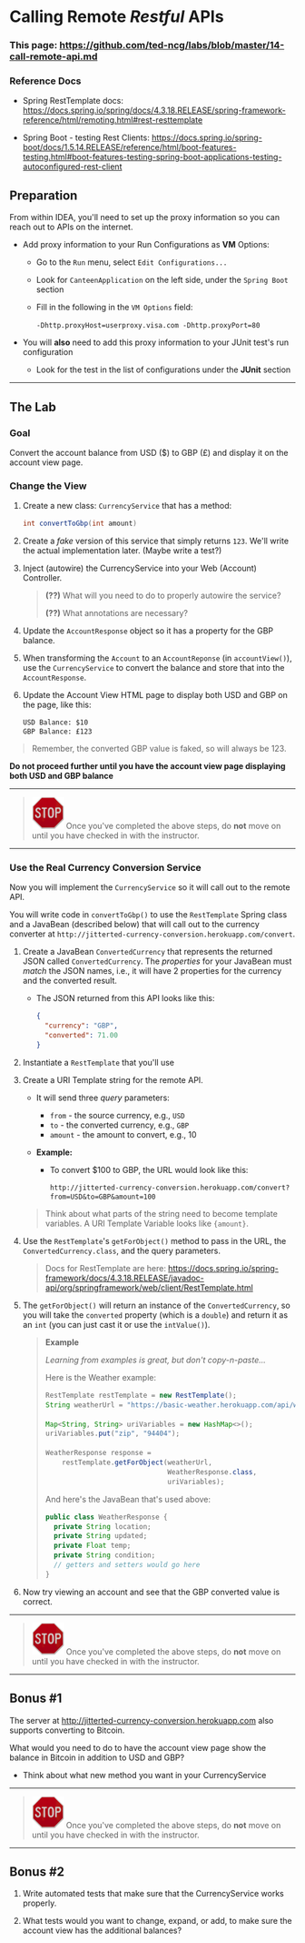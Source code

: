 # Calling Remote *Restful* APIs

### This page: https://github.com/ted-ncg/labs/blob/master/14-call-remote-api.md

### Reference Docs

* Spring RestTemplate docs: https://docs.spring.io/spring/docs/4.3.18.RELEASE/spring-framework-reference/html/remoting.html#rest-resttemplate

* Spring Boot - testing Rest Clients: https://docs.spring.io/spring-boot/docs/1.5.14.RELEASE/reference/html/boot-features-testing.html#boot-features-testing-spring-boot-applications-testing-autoconfigured-rest-client

## Preparation

From within IDEA, you'll need to set up the proxy information so you can reach out to APIs on the internet.

* Add proxy information to your Run Configurations as **VM** Options:

   * Go to the `Run` menu, select `Edit Configurations...`
   * Look for `CanteenApplication` on the left side, under the `Spring Boot` section
   * Fill in the following in the `VM Options` field:

     `-Dhttp.proxyHost=userproxy.visa.com -Dhttp.proxyPort=80`

* You will **also** need to add this proxy information to your JUnit test's run configuration

  * Look for the test in the list of configurations under the **JUnit** section

----

## The Lab

### Goal

Convert the account balance from USD ($) to GBP (£) and display it on the account view page.

### Change the View

1. Create a new class: `CurrencyService` that has a method:

    ```java
    int convertToGbp(int amount)
    ```

1. Create a _fake_ version of this service that simply returns `123`. We'll write the actual implementation later. (Maybe write a test?)

1. Inject (autowire) the CurrencyService into your Web (Account) Controller.

   > **(??)** What will you need to do to properly autowire the service?
   >
   > **(??)** What annotations are necessary?

1. Update the `AccountResponse` object so it has a property for the GBP balance.

1. When transforming the `Account` to an `AccountReponse` (in `accountView()`), use the `CurrencyService` to convert the balance and store that into the `AccountResponse`.

1. Update the Account View HTML page to display both USD and GBP on the page, like this:
     ```
     USD Balance: $10
     GBP Balance: £123
     ```

> Remember, the converted GBP value is faked, so will always be 123.


**Do not proceed further until you have the account view page displaying both USD and GBP balance**

----

> <img src="stop-sign.jpg" width="56" /> Once you've completed the above steps, do **not** move on until you have checked in with the instructor.

----

### Use the Real Currency Conversion Service

Now you will implement the `CurrencyService` so it will call out to the remote API.

You will write code in `convertToGbp()` to use the `RestTemplate` Spring class and a JavaBean (described below) that will call out to the currency converter at `http://jitterted-currency-conversion.herokuapp.com/convert`.

1. Create a JavaBean `ConvertedCurrency` that represents the returned JSON called `ConvertedCurrency`.
   The *properties* for your JavaBean must *match* the JSON names, i.e., it will have 2 properties for the currency and the converted result.
   
   * The JSON returned from this API looks like this:
   
     ```json
     {
       "currency": "GBP",
       "converted": 71.00
     }
     ```

1. Instantiate a `RestTemplate` that you'll use

1. Create a URI Template string for the remote API.

   * It will send three *query* parameters:
       * `from` - the source currency, e.g., `USD`
       * `to` - the converted currency, e.g., `GBP`
       * `amount` - the amount to convert, e.g., 10

   * **Example:**
       * To convert $100 to GBP, the URL would look like this:
         ```
         http://jitterted-currency-conversion.herokuapp.com/convert?from=USD&to=GBP&amount=100
         ```

   > Think about what parts of the string need to become template variables.
   > A URI Template Variable looks like `{amount}`.
   
1. Use the `RestTemplate`'s `getForObject()` method to pass in the URL, the `ConvertedCurrency.class`, and the query parameters.

   > Docs for RestTemplate are here: https://docs.spring.io/spring-framework/docs/4.3.18.RELEASE/javadoc-api/org/springframework/web/client/RestTemplate.html

1. The `getForObject()` will return an instance of the `ConvertedCurrency`, so you will take the `converted` property (which is a `double`) and return it as an `int` (you can just cast it or use the `intValue()`).

   > **Example**
   >
   > _Learning from examples is great, but don't copy-n-paste..._
   >
   > Here is the Weather example:
   >
   > ```java
   > RestTemplate restTemplate = new RestTemplate();
   > String weatherUrl = "https://basic-weather.herokuapp.com/api/weather/{zip}";
   >
   > Map<String, String> uriVariables = new HashMap<>();
   > uriVariables.put("zip", "94404");
   >
   > WeatherResponse response =
   >     restTemplate.getForObject(weatherUrl, 
   >                               WeatherResponse.class,
   >                               uriVariables);
   > ```
   >
   >
   > And here's the JavaBean that's used above:
   > 
   > ```java
   > public class WeatherResponse {
   >   private String location;
   >   private String updated;
   >   private Float temp;
   >   private String condition;
   >   // getters and setters would go here
   > }
   > ```

1. Now try viewing an account and see that the GBP converted value is correct.

----

> <img src="stop-sign.jpg" width="56" /> Once you've completed the above steps, do **not** move on until you have checked in with the instructor.

----

## Bonus #1

The server at http://jitterted-currency-conversion.herokuapp.com also supports converting to Bitcoin.

What would you need to do to have the account view page show the balance in Bitcoin in addition to USD and GBP?

* Think about what new method you want in your CurrencyService

----

> <img src="stop-sign.jpg" width="56" /> Once you've completed the above steps, do **not** move on until you have checked in with the instructor.

----

## Bonus #2

1. Write automated tests that make sure that the CurrencyService works properly.

1. What tests would you want to change, expand, or add, to make sure the account view has the additional balances?
